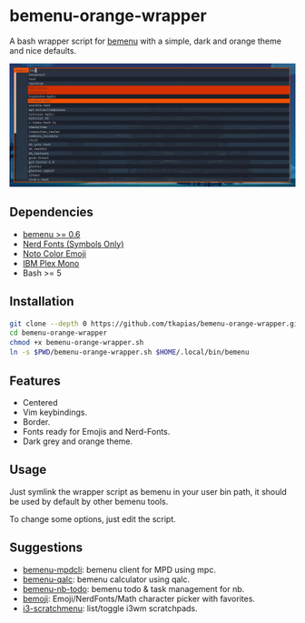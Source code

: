 # bemenu-orange-wrapper

A bash wrapper script for [bemenu](https://github.com/Cloudef/bemenu) with a simple, dark and orange theme and nice defaults.

![preview](assets/preview.png)

## Dependencies

- [bemenu >= 0.6](https://github.com/Cloudef/bemenu)
- [Nerd Fonts (Symbols Only)](https://github.com/ryanoasis/nerd-fonts/releases/latest)
- [Noto Color Emoji](https://github.com/googlefonts/noto-emoji)
- [IBM Plex Mono](https://github.com/IBM/plex)
- Bash >= 5

## Installation

```bash
git clone --depth 0 https://github.com/tkapias/bemenu-orange-wrapper.git bemenu-orange-wrapper
cd bemenu-orange-wrapper
chmod +x bemenu-orange-wrapper.sh
ln -s $PWD/bemenu-orange-wrapper.sh $HOME/.local/bin/bemenu
```

## Features

- Centered
- Vim keybindings.
- Border.
- Fonts ready for Emojis and Nerd-Fonts.
- Dark grey and orange theme.

## Usage

Just symlink the wrapper script as bemenu in your user bin path, it should be used by default by other bemenu tools.

To change some options, just edit the script.

## Suggestions

- [bemenu-mpdcli](https://github.com/tkapias/bemenu-mpdcli): bemenu client for MPD using mpc.
- [bemenu-qalc](https://github.com/tkapias/bemenu-qalc): bemenu calculator using qalc.
- [bemenu-nb-todo](https://github.com/tkapias/bemenu-nb-todo): bemenu todo & task management for nb.
- [bemoji](https://github.com/marty-oehme/bemoji): Emoji/NerdFonts/Math character picker with favorites.
- [i3-scratchmenu](https://github.com/aedoq/i3-scratchmenu): list/toggle i3wm scratchpads.

